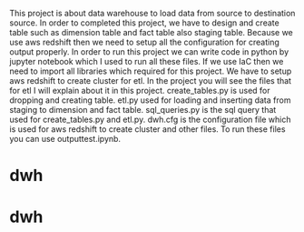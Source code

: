 This project is about data warehouse to load data from source to destination source. In order to completed this project, we have to design and create table such as dimension table and fact table also staging table. Because we use aws redshift then we need to setup all the configuration for creating output properly.
In order to run this project we can write code in python by jupyter notebook which I used to run all these files. If we use IaC then we need to import all libraries which required for this project. We have to setup aws redshift to create cluster for etl. In the project you will see the files that for etl I will explain about it in this project. create_tables.py is used for dropping and creating table. etl.py used for loading and inserting data from staging to dimension and fact table. sql_queries.py is the sql query that used for create_tables.py and etl.py. dwh.cfg is the configuration file which is used for aws redshift to create cluster and other files.
To run these files you can use outputtest.ipynb.
# dwh
# dwh
